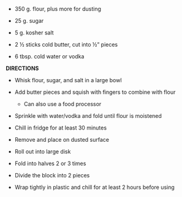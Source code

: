 -   350 g. flour, plus more for dusting

-   25 g. sugar

-   5 g. kosher salt

-   2 ½ sticks cold butter, cut into ½” pieces

-   6 tbsp. cold water or vodka

**DIRECTIONS**

-   Whisk flour, sugar, and salt in a large bowl

-   Add butter pieces and squish with fingers to combine with flour

    -   Can also use a food processor

-   Sprinkle with water/vodka and fold until flour is moistened

-   Chill in fridge for at least 30 minutes

-   Remove and place on dusted surface

-   Roll out into large disk

-   Fold into halves 2 or 3 times

-   Divide the block into 2 pieces

-   Wrap tightly in plastic and chill for at least 2 hours before using
